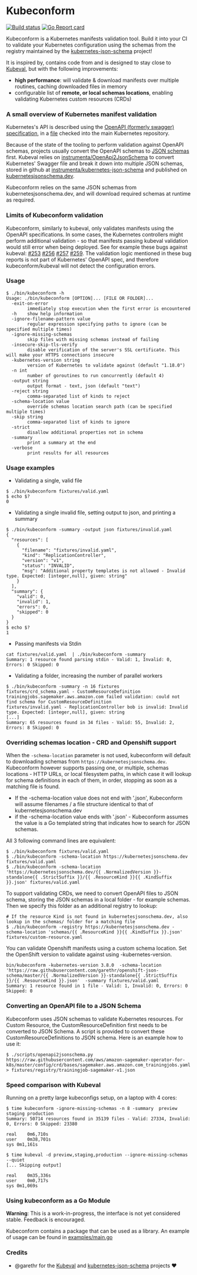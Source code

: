 # Kubeconform

[![Build status](https://github.com/yannh/kubeconform/workflows/build/badge.svg?branch=master)](https://github.com/yannh/kubeconform/actions?query=branch%3Amaster)
[![Go Report card](https://goreportcard.com/badge/github.com/yannh/kubeconform)](https://goreportcard.com/report/github.com/yannh/kubeconform)

Kubeconform is a Kubernetes manifests validation tool. Build it into your CI to validate your Kubernetes
configuration using the schemas from the registry maintained by the
[kubernetes-json-schema](https://github.com/instrumenta/kubernetes-json-schema) project!

It is inspired by, contains code from and is designed to stay close to
[Kubeval](https://github.com/instrumenta/kubeval), but with the following improvements:
 * **high performance**: will validate & download manifests over multiple routines, caching
   downloaded files in memory
 * configurable list of **remote, or local schemas locations**, enabling validating Kubernetes
   custom resources (CRDs)

### A small overview of Kubernetes manifest validation

Kubernetes's API is described using the [OpenAPI (formerly swagger) specification](https://www.openapis.org),
in a [file](https://github.com/kubernetes/kubernetes/blob/master/api/openapi-spec/swagger.json) checked into
the main Kubernetes repository.

Because of the state of the tooling to perform validation against OpenAPI schemas, projects usually convert
the OpenAPI schemas to [JSON schemas](https://json-schema.org/) first. Kubeval relies on 
[instrumenta/OpenApi2JsonSchema](https://github.com/instrumenta/openapi2jsonschema) to convert Kubernetes' Swagger file
and break it down into multiple JSON schemas, stored in github at
[instrumenta/kubernetes-json-schema](https://github.com/instrumenta/kubernetes-json-schema) and published on
[kubernetesjsonschema.dev](https://kubernetesjsonschema.dev/).

Kubeconform relies on the same JSON schemas from kubernetesjsonschema.dev, and will download required
schemas at runtime as required.

### Limits of Kubeconform validation

Kubeconform, similarly to kubeval, only validates manifests using the OpenAPI specifications. In some
cases, the Kubernetes controllers might perform additional validation - so that manifests passing kubeval
validation would still error when being deployed. See for example these bugs against kubeval:
[#253](https://github.com/instrumenta/kubeval/issues/253)
[#256](https://github.com/instrumenta/kubeval/issues/256)
[#257](https://github.com/instrumenta/kubeval/issues/257)
[#259](https://github.com/instrumenta/kubeval/issues/259). The validation logic mentioned in these
bug reports is not part of Kubernetes' OpenAPI spec, and therefore kubeconform/kubeval will not detect the
configuration errors.


### Usage

```
$ ./bin/kubeconform -h
Usage: ./bin/kubeconform [OPTION]... [FILE OR FOLDER]...
  -exit-on-error
        immediately stop execution when the first error is encountered
  -h    show help information
  -ignore-filename-pattern value
        regular expression specifying paths to ignore (can be specified multiple times)
  -ignore-missing-schemas
        skip files with missing schemas instead of failing
  -insecure-skip-tls-verify
        disable verification of the server's SSL certificate. This will make your HTTPS connections insecure
  -kubernetes-version string
        version of Kubernetes to validate against (default "1.18.0")
  -n int
        number of goroutines to run concurrently (default 4)
  -output string
        output format - text, json (default "text")
  -reject string
        comma-separated list of kinds to reject
  -schema-location value
        override schemas location search path (can be specified multiple times)
  -skip string
        comma-separated list of kinds to ignore
  -strict
        disallow additional properties not in schema
  -summary
        print a summary at the end
  -verbose
        print results for all resources
```

### Usage examples

* Validating a single, valid file
```
$ ./bin/kubeconform fixtures/valid.yaml
$ echo $?
0
```

* Validating a single invalid file, setting output to json, and printing a summary
```
$ ./bin/kubeconform -summary -output json fixtures/invalid.yaml
{
  "resources": [
    {
      "filename": "fixtures/invalid.yaml",
      "kind": "ReplicationController",
      "version": "v1",
      "status": "INVALID",
      "msg": "Additional property templates is not allowed - Invalid type. Expected: [integer,null], given: string"
    }
  ],
  "summary": {
    "valid": 0,
    "invalid": 1,
    "errors": 0,
    "skipped": 0
  }
}
$ echo $?
1
```

* Passing manifests via Stdin
```
cat fixtures/valid.yaml  | ./bin/kubeconform -summary
Summary: 1 resource found parsing stdin - Valid: 1, Invalid: 0, Errors: 0 Skipped: 0
```

* Validating a folder, increasing the number of parallel workers
```
$ ./bin/kubeconform -summary -n 16 fixtures
fixtures/crd_schema.yaml - CustomResourceDefinition trainingjobs.sagemaker.aws.amazon.com failed validation: could not find schema for CustomResourceDefinition
fixtures/invalid.yaml - ReplicationController bob is invalid: Invalid type. Expected: [integer,null], given: string
[...]
Summary: 65 resources found in 34 files - Valid: 55, Invalid: 2, Errors: 8 Skipped: 0
```

### Overriding schemas location - CRD and Openshift support

When the `-schema-location` parameter is not used, kubeconform will default to downloading schemas from
`https://kubernetesjsonschema.dev`. Kubeconform however supports passing one, or multiple, schemas
locations - HTTP URLs, or local filesystem paths, in which case it will lookup for schema definitions
in each of them, in order, stopping as soon as a matching file is found.

 * If the -schema-location value does not end with '.json', Kubeconform will assume filenames / a file
 structure identical to that of kubernetesjsonschema.dev
 * if the -schema-location value ends with '.json' - Kubeconform assumes the value is a Go templated
 string that indicates how to search for JSON schemas.

All 3 following command lines are equivalent:
```
$ ./bin/kubeconform fixtures/valid.yaml
$ ./bin/kubeconform -schema-location https://kubernetesjsonschema.dev fixtures/valid.yaml
$ ./bin/kubeconform -schema-location 'https://kubernetesjsonschema.dev/{{ .NormalizedVersion }}-standalone{{ .StrictSuffix }}/{{ .ResourceKind }}{{ .KindSuffix }}.json' fixtures/valid.yaml
```

To support validating CRDs, we need to convert OpenAPI files to JSON schema, storing the JSON schemas
in a local folder - for example schemas. Then we specify this folder as an additional registry to lookup:

```
# If the resource Kind is not found in kubernetesjsonschema.dev, also lookup in the schemas/ folder for a matching file
$ ./bin/kubeconform -registry https://kubernetesjsonschema.dev -schema-location 'schemas/{{ .ResourceKind }}{{ .KindSuffix }}.json' fixtures/custom-resource.yaml
```

You can validate Openshift manifests using a custom schema location. Set the OpenShift version to validate
against using -kubernetes-version.

```
bin/kubeconform -kubernetes-version 3.8.0  -schema-location 'https://raw.githubusercontent.com/garethr/openshift-json-schema/master/{{ .NormalizedVersion }}-standalone{{ .StrictSuffix }}/{{ .ResourceKind }}.json'  -summary fixtures/valid.yaml
Summary: 1 resource found in 1 file - Valid: 1, Invalid: 0, Errors: 0 Skipped: 0
```

### Converting an OpenAPI file to a JSON Schema

Kubeconform uses JSON schemas to validate Kubernetes resources. For Custom Resource, the CustomResourceDefinition
first needs to be converted to JSON Schema. A script is provided to convert these CustomResourceDefinitions 
to JSON schema. Here is an example how to use it:

```
$ ./scripts/openapi2jsonschema.py https://raw.githubusercontent.com/aws/amazon-sagemaker-operator-for-k8s/master/config/crd/bases/sagemaker.aws.amazon.com_trainingjobs.yaml > fixtures/registry/trainingjob-sagemaker-v1.json
```

### Speed comparison with Kubeval

Running on a pretty large kubeconfigs setup, on a laptop with 4 cores:

```
$ time kubeconform -ignore-missing-schemas -n 8 -summary  preview staging production
Summary: 50714 resources found in 35139 files - Valid: 27334, Invalid: 0, Errors: 0 Skipped: 23380

real	0m6,710s
user	0m38,701s
sys	0m1,161s

$ time kubeval -d preview,staging,production --ignore-missing-schemas --quiet
[... Skipping output]

real	0m35,336s
user	0m0,717s
sys	0m1,069s

```

### Using kubeconform as a Go Module

**Warning**: This is a work-in-progress, the interface is not yet considered stable. Feedback is encouraged.

Kubeconform contains a package that can be used as a library.
An example of usage can be found in [examples/main.go](examples/main.go)

### Credits

 * @garethr for the [Kubeval](https://github.com/instrumenta/kubeval) and
 [kubernetes-json-schema](https://github.com/instrumenta/kubernetes-json-schema) projects ❤️

